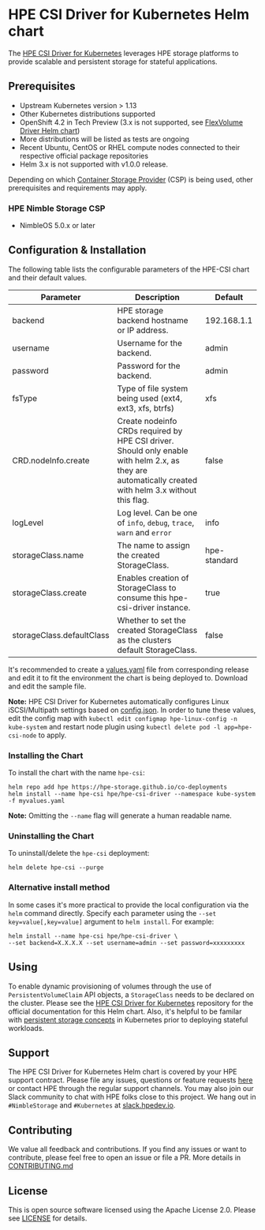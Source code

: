 
# HPE CSI Driver for Kubernetes Helm chart
The [HPE CSI Driver for Kubernetes](https://github.com/hpe-storage/csi-driver) leverages HPE storage platforms to provide scalable and persistent storage for stateful applications.

## Prerequisites

- Upstream Kubernetes version > 1.13
- Other Kubernetes distributions supported
- OpenShift 4.2 in Tech Preview (3.x is not supported, see [FlexVolume Driver Helm chart](https://github.com/hpe-storage/co-deployments/tree/master/helm/charts/hpe-flexvolume-driver))
- More distributions will be listed as tests are ongoing
- Recent Ubuntu, CentOS or RHEL compute nodes connected to their respective official package repositories
- Helm 3.x is not supported with v1.0.0 release.

Depending on which [Container Storage Provider](https://github.com/hpe-storage/container-storage-provider) (CSP) is being used, other prerequisites and requirements may apply.

### HPE Nimble Storage CSP
- NimbleOS 5.0.x or later

## Configuration & Installation
The following table lists the configurable parameters of the HPE-CSI chart and their default values.

|  Parameter                |  Description                                                |  Default    |
|---------------------------|-------------------------------------------------------------|-------------|
| backend                   | HPE storage backend hostname or IP address.                 | 192.168.1.1 |
| username                  | Username for the backend.                                   | admin       |
| password                  | Password for the backend.                                   | admin       |
| fsType                    | Type of file system being used (ext4, ext3, xfs, btrfs)     | xfs         |
| CRD.nodeInfo.create       | Create nodeinfo CRDs required by HPE CSI driver. Should only enable with helm 2.x, as they are automatically created with helm 3.x without this flag.                  | false        |
| logLevel             | Log level. Can be one of `info`, `debug`, `trace`, `warn` and `error`                                        | info         |
| storageClass.name  | The name to assign the created StorageClass.                                          | hpe-standard |
| storageClass.create | Enables creation of StorageClass to consume this hpe-csi-driver instance.                              | true        |
| storageClass.defaultClass | Whether to set the created StorageClass as the clusters default StorageClass.                                | false       |

It's recommended to create a [values.yaml](https://github.com/hpe-storage/co-deployments/blob/master/helm/values/csi-driver) file from corresponding release and edit it to fit the environment the chart is being deployed to. Download and edit the sample file.

**Note:** HPE CSI Driver for Kubernetes automatically configures Linux iSCSI/Multipath settings based on [config.json](https://raw.githubusercontent.com/hpe-storage/co-deployments/master/helm/charts/hpe-csi-driver/files/config.json). In order to tune these values, edit the config map with `kubectl edit configmap hpe-linux-config -n kube-system` and restart node plugin using `kubectl delete pod -l app=hpe-csi-node` to apply.

### Installing the Chart
To install the chart with the name `hpe-csi`:

```
helm repo add hpe https://hpe-storage.github.io/co-deployments
helm install --name hpe-csi hpe/hpe-csi-driver --namespace kube-system -f myvalues.yaml
```

**Note:** Omitting the `--name` flag will generate a human readable name.

### Uninstalling the Chart
To uninstall/delete the `hpe-csi` deployment:

```
helm delete hpe-csi --purge
```

### Alternative install method
In some cases it's more practical to provide the local configuration via the `helm` command directly. Specify each parameter using the `--set key=value[,key=value]` argument to `helm install`. For example:

```
helm install --name hpe-csi hpe/hpe-csi-driver \
--set backend=X.X.X.X --set username=admin --set password=xxxxxxxxx
```

## Using
To enable dynamic provisioning of volumes through the use of `PersistentVolumeClaim` API objects, a `StorageClass` needs to be declared on the cluster. Please see the [HPE CSI Driver for Kubernetes](https://github.com/hpe-storage/csi-driver) repository for the official documentation for this Helm chart. Also, it's helpful to be familar with [persistent storage concepts](https://kubernetes.io/docs/concepts/storage/volumes/) in Kubernetes prior to deploying stateful workloads.

## Support
The HPE CSI Driver for Kubernetes Helm chart is covered by your HPE support contract. Please file any issues, questions or feature requests [here](https://github.com/hpe-storage/co-deployments/issues) or contact HPE through the regular support channels. You may also join our Slack community to chat with HPE folks close to this project. We hang out in `#NimbleStorage` and `#Kubernetes` at [slack.hpedev.io](https://slack.hpedev.io/).

## Contributing
We value all feedback and contributions. If you find any issues or want to contribute, please feel free to open an issue or file a PR. More details in [CONTRIBUTING.md](https://github.com/hpe-storage/co-deployments/blob/master/CONTRIBUTING.md)

## License
This is open source software licensed using the Apache License 2.0. Please see [LICENSE](https://github.com/hpe-storage/co-deployments/blob/master/LICENSE) for details.
